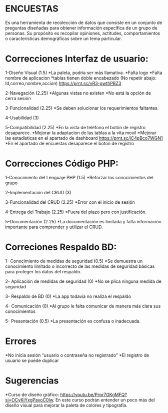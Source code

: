 # ENCUESTAS
Es una herramienta de recolección de datos que consiste en un conjunto de preguntas diseñadas para obtener información específica de un grupo de  personas. Su propósito es recopilar opiniones, actitudes, comportamientos o características demográficas sobre un tema particular.


# Correcciones Interfaz de usuario:

1-Diseño Visual (1.5) 
*La paleta, podría ser más llamativa.
*Falta logo
*Falta nombre de aplicacion
*tablas tienen doble encabezado (No repetir abajo: Id,correo,nombre,accion)  https://prnt.sc/vR3-gwthPBZ3

2-Navegación (2.25) 
*Algunas vistas no existen
*No está la opción de cerra sesión 

3-Funcionalidad (2.25) 
*Se deben solucionar los requerimientos faltantes.

4-Usabilidad (3)

5-Compatibilidad (2.25)
*En la vista de teléfono el botón de registro desaparece.
*Mejorar la adaptacion de las tablas a la vita movil 
*Mejorar las estadisticas en el apartado de dashboard https://prnt.sc/iC4pBco7WGN1
*En el apartado de encuestas desaparece el boton de registro

# Correcciones Código PHP:

1-Conocimiento del Lenguaje PHP (1.5)
*Reforzar los conocimientos del grupo 

2-Implementación del CRUD (3)

3-Funcionalidad del CRUD (2.25)
*Error con el inicio de sesión 

4-Entrega del Trabajo (2.25)
*Fuera del plazo pero con justificación.

5-Documentación (2.25)
*La documentación es limitada y falta información importante para comprender y utilizar el CRUD.

# Correciones Respaldo BD:
1- Conocimiento de medidas de seguridad (0.5)
*Se demuestra un conocimiento limitado o incorrecto de las medidas de seguridad básicas para proteger los datos del respaldo.

2- Aplicación de medidas de seguridad (0)
*No se plica  ninguna medida de seguridad

3- Respaldo de BD (0)
*La app todavía no realiza el respaldo


4- Comunicación (0) 
*Al grupo le falta comunicar de manera más clara sus conocimientos

5- Presentación (0.5)
*La presentación es confusa o inadecuada. 


# Errores
*No inicia sesión “usuario o contraseña no registrado”
*El registro de usuario se puede duplicar 

# Sugerencias
*Curso de diseño gráfico: https://youtu.be/Prpr7GKgMFQ?si=OCyKiYxgPavoC0lw. En este curso podrán entender un poco más del diseño visual para mejorar la paleta de colores y tipografía.
 
